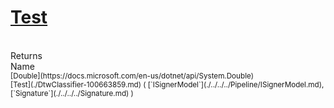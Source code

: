 # [Test](./DtwClassifier-100663859.md)


<br>
Returns<img width=500/>Name
<br>
<sub>[Double](https://docs.microsoft.com/en-us/dotnet/api/System.Double)</sub><img width=500/><sub>[Test](./DtwClassifier-100663859.md) ( [`ISignerModel`](./../../../Pipeline/ISignerModel.md), [`Signature`](./../../../Signature.md) )</sub><br>


